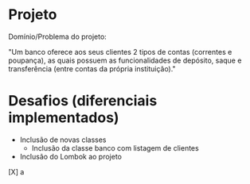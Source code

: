 # Projeto
Domínio/Problema do projeto:

"Um banco oferece aos seus clientes 2 tipos de contas (correntes e poupança), as quais possuem as funcionalidades de depósito, saque e transferência (entre contas da própria instituição)."

# Desafios (diferenciais implementados)
*  Inclusão de novas classes
    * Inclusão da classe banco com listagem de clientes
* Inclusão do Lombok ao projeto

[X] a

